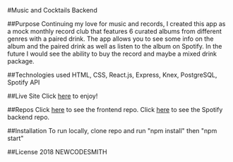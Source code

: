 #Music and Cocktails Backend

##Purpose
Continuing my love for music and records, I created this app as a mock monthly record club that features 6 curated albums from different genres with a paired drink. The app allows you to see some info on the album and the paired drink as well as listen to the album on Spotify. In the future I would see the ability to buy the record and maybe a mixed drink package.

##Technologies used
HTML, CSS, React.js, Express, Knex, PostgreSQL, Spotify API

##Live Site
Click [here]( https://top-albums-list.firebaseapp.com/) to enjoy!

##Repos
Click [here]( https://github.com/newcodesmith/music-and-cocktails-front) to see the frontend repo.
Click [here]( https://github.com/newcodesmith/Spotify-BackEnd) to see the Spotify backend repo.

##Installation
To run locally,  clone repo and run "npm install" then "npm start"

##License
2018 NEWCODESMITH


